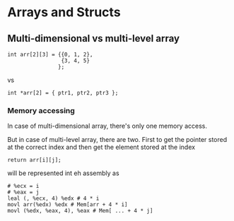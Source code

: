 # Arrays and Structs

## Multi-dimensional vs multi-level array
```
int arr[2][3] = {{0, 1, 2},
                 {3, 4, 5}
                };
```
vs
```
int *arr[2] = { ptr1, ptr2, ptr3 };
```

### Memory accessing

In case of multi-dimensional array, there's only one memory access.

But in case of multi-level array, there are two. First to get the pointer stored at the correct index and then get the element stored at the index

```
return arr[i][j];
```
will be represented int eh assembly as
```
# %ecx = i
# %eax = j
leal (, %ecx, 4) %edx # 4 * i
movl arr(%edx) %edx # Mem[arr + 4 * i]
movl (%edx, %eax, 4), %eax # Mem[ ... + 4 * j]
```
